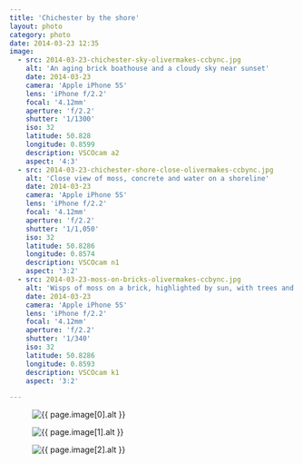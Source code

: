 ```yaml
---
title: 'Chichester by the shore'
layout: photo
category: photo
date: 2014-03-23 12:35
image:
  - src: 2014-03-23-chichester-sky-olivermakes-ccbync.jpg
    alt: 'An aging brick boathouse and a cloudy sky near sunset'
    date: 2014-03-23
    camera: 'Apple iPhone 5S'
    lens: 'iPhone f/2.2'
    focal: '4.12mm'
    aperture: 'f/2.2'
    shutter: '1/1300'
    iso: 32
    latitude: 50.828
    longitude: 0.8599
    description: VSCOcam a2
    aspect: '4:3'
  - src: 2014-03-23-chichester-shore-close-olivermakes-ccbync.jpg
    alt: 'Close view of moss, concrete and water on a shoreline'
    date: 2014-03-23
    camera: 'Apple iPhone 5S'
    lens: 'iPhone f/2.2'
    focal: '4.12mm'
    aperture: 'f/2.2'
    shutter: '1/1,050'
    iso: 32
    latitude: 50.8286
    longitude: 0.8574
    description: VSCOcam n1
    aspect: '3:2'
  - src: 2014-03-23-moss-on-bricks-olivermakes-ccbync.jpg
    alt: 'Wisps of moss on a brick, highlighted by sun, with trees and sky far in the background'
    date: 2014-03-23
    camera: 'Apple iPhone 5S'
    lens: 'iPhone f/2.2'
    focal: '4.12mm'
    aperture: 'f/2.2'
    shutter: '1/340'
    iso: 32
    latitude: 50.8286
    longitude: 0.8593
    description: VSCOcam k1
    aspect: '3:2'

---
```


<figure class="wide"> 
  <img
    src="{{ site.image-url }}/{{ page.image[0].src }}" 
    sizes="{{ site.wide-sizes }}"  
    srcset="{% for srcset in site.srcset %}{{ site.image-url }}/{{ site.srcset[forloop.index0] }}/{{ page.image[0].src }} {{ site.srcset[forloop.index0] }}w{% if forloop.last == false %}, {% endif %}{% endfor %}"
    alt="{{ page.image[0].alt }}"
  >
</figure>

<section class="grid-2">
  <figure> 
    <img
      src="{{ site.image-url }}/{{ page.image[1].src }}" 
      sizes="{{ site.grid2-sizes }}"  
      srcset="{% for srcset_half in site.srcset_half %}{{ site.image-url }}/{{ site.srcset_half[forloop.index0] }}/{{ page.image[1].src }} {{ site.srcset_half[forloop.index0] }}w{% if forloop.last == false %}, {% endif %}{% endfor %}"
      alt="{{ page.image[1].alt }}"
    >
  </figure>
  <figure> 
    <img
      src="{{ site.image-url }}/{{ page.image[2].src }}" 
      sizes="{{ site.grid2-sizes }}"  
      srcset="{% for srcset_half in site.srcset_half %}{{ site.image-url }}/{{ site.srcset_half[forloop.index0] }}/{{ page.image[2].src }} {{ site.srcset_half[forloop.index0] }}w{% if forloop.last == false %}, {% endif %}{% endfor %}"
      alt="{{ page.image[2].alt }}"
    >
  </figure>
</section>